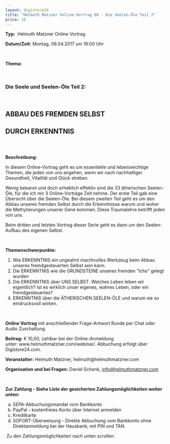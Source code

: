 ```yaml
---
layout: digistore24
title: "Helmuth Matzner Online-Vortrag 08 - Die Seelen-Öle Teil 2"
price: 10
---
```

<p><strong>Typ:</strong>&#xA0; Helmuth Matzner Online Vortrag</p>
<p><strong>Datum/Zeit:</strong>&#xA0;Montag, 06.04.2017 um 19:00 Uhr &#xA0; &#xA0;</p>
<p>&#xA0;</p>
<p><strong>Thema:</strong>&#xA0;&#xA0;</p>
<p>&#xA0;</p>
<h3><strong>Die Seele und Seelen-&#xD6;le Teil 2:&#xA0;</strong></h3>
<p>&#xA0;</p>
<h2 style="text-align:left;"><strong>ABBAU DES FREMDEN SELBST</strong></h2>
<h2 style="text-align:left;"><strong>DURCH ERKENNTNIS</strong></h2>
<h3 style="text-align:left;">&#xA0;</h3>
<p style="text-align:left;"><strong>Beschreibung:</strong>&#xA0;</p>
<p>In diesem Online-Vortrag geht es um essentielle und lebenswichtige Themen, die jeden von uns angehen, wenn wir nach nachhaltiger Gesundheit, Vitalit&#xE4;t und Gl&#xFC;ck streben.</p>
<p>Wenig bekannt und doch erheblich effektiv sind die 33 &#xE4;therischen Seelen-&#xD6;le, f&#xFC;r die ich mir 3 Online-Vortr&#xE4;ge Zeit nehme. Der erste Teil gab eine &#xDC;bersicht &#xFC;ber die Seelen-&#xD6;le. Bei diesem zweiten Teil geht es um den Abbau unseres fremden Selbst durch die Erkenntnisse warum und woher die Methylierungen unserer Gene kommen. Diese Traumalehre betrifft jeden von uns.</p>
<p>Beim dritten und letzten Vortrag dieser Serie geht es dann um den Seelen-Aufbau des eigenen Selbst.</p>
<p>&#xA0;</p>
<p><strong>Themenschwerpunkte:</strong>&#xA0;</p>
<ol><li>Wie ERKENNTNIS ein ungeahnt machtvolles Werkzeug beim Abbau unseres fremdgesteuerten Selbst sein kann.</li>
<li>Die ERKENNTNIS wie die GRUNDSTEINE unseres fremden &quot;Ichs&quot; gelegt wurden</li>
<li>Die ERKENNTNIS &#xFC;ber UNS SELBST. Welches Leben leben wir eigentlich? Ist es wirklich unser eigenes, wahres Leben, oder ein fremdgesteuertes?</li>
<li>ERKENNTNIS &#xFC;ber die &#xC4;THERISCHEN SEELEN-&#xD6;LE und warum sie so eindrucksvoll wirken.</li>
</ol><p>&#xA0;</p>
<p><strong>Online Vortrag</strong>&#xA0;mit anschlie&#xDF;ender Frage-Antwort Runde per Chat oder Audio Zuschaltung. &#xA0;</p>
<p><strong>Beitrag:</strong>&#xA0;&#x20AC; 10,00, zahlbar bei der Online-Anmeldung unter:&#xA0;www.helmuthmatzner.com/webinar/. Abbuchung erfolgt &#xFC;ber Digistore24.com. &#xA0;&#xA0;</p>
<p><strong>Veranstalter:</strong>&#xA0;Helmuth Matzner,&#xA0;helmuth@helmuthmatzner.com&#xA0;&#xA0;</p>
<p><strong>Organisation und bei Fragen:</strong>&#xA0;Daniel Schenk,&#xA0;<a href="mailto:info@helmuthmatzner.com">info@helmuthmatzner.com</a></p>
<p>&#xA0;</p>
<p><strong>Zur Zahlung - Siehe Liste der gesicherten Zahlungsm&#xF6;glichkeiten weiter unten:</strong></p>
<ol style="list-style-type:lower-alpha;"><li>SEPA-Abbuchungsmandat vom Bankkonto</li>
<li>PayPal - kostenfreies Konto &#xFC;ber Internet anmelden</li>
<li>Kreditkarte</li>
<li>SOFORT-&#xDC;berweisung - Direkte Abbuchung vom Bankkonto ohne Direktanmeldung bei der Hausbank; mit PIN und TAN.</li>
</ol><p>&#xA0;Zu den Zahlungsm&#xF6;glichkeiten nach unten scrollen.<br><br></p>